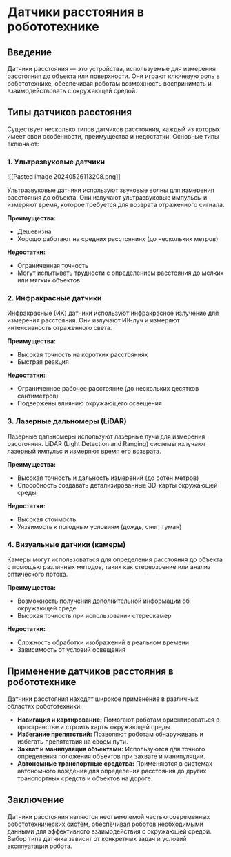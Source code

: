 

# Датчики расстояния в робототехнике

## Введение

Датчики расстояния — это устройства, используемые для измерения расстояния до объекта или поверхности. Они играют ключевую роль в робототехнике, обеспечивая роботам возможность воспринимать и взаимодействовать с окружающей средой.

## Типы датчиков расстояния

Существует несколько типов датчиков расстояния, каждый из которых имеет свои особенности, преимущества и недостатки. Основные типы включают:

### 1. Ультразвуковые датчики

![[Pasted image 20240526113208.png]]

Ультразвуковые датчики используют звуковые волны для измерения расстояния до объекта. Они излучают ультразвуковые импульсы и измеряют время, которое требуется для возврата отраженного сигнала.

**Преимущества:**
- Дешевизна
- Хорошо работают на средних расстояниях (до нескольких метров)

**Недостатки:**
- Ограниченная точность
- Могут испытывать трудности с определением расстояния до мелких или мягких объектов

### 2. Инфракрасные датчики

Инфракрасные (ИК) датчики используют инфракрасное излучение для измерения расстояния. Они излучают ИК-луч и измеряют интенсивность отраженного света.

**Преимущества:**
- Высокая точность на коротких расстояниях
- Быстрая реакция

**Недостатки:**
- Ограниченное рабочее расстояние (до нескольких десятков сантиметров)
- Подвержены влиянию окружающего освещения

### 3. Лазерные дальномеры (LiDAR)

Лазерные дальномеры используют лазерные лучи для измерения расстояния. LiDAR (Light Detection and Ranging) системы излучают лазерный импульс и измеряют время его возврата.

**Преимущества:**
- Высокая точность и дальность измерений (до сотен метров)
- Способность создавать детализированные 3D-карты окружающей среды

**Недостатки:**
- Высокая стоимость
- Уязвимость к погодным условиям (дождь, снег, туман)

### 4. Визуальные датчики (камеры)

Камеры могут использоваться для определения расстояния до объекта с помощью различных методов, таких как стереозрение или анализ оптического потока.

**Преимущества:**
- Возможность получения дополнительной информации об окружающей среде
- Высокая точность при использовании стереокамер

**Недостатки:**
- Сложность обработки изображений в реальном времени
- Зависимость от условий освещения

## Применение датчиков расстояния в робототехнике

Датчики расстояния находят широкое применение в различных областях робототехники:

- **Навигация и картирование:** Помогают роботам ориентироваться в пространстве и строить карты окружающей среды.
- **Избегание препятствий:** Позволяют роботам обнаруживать и избегать препятствия на своем пути.
- **Захват и манипуляция объектами:** Используются для точного определения положения объектов при захвате и манипуляции.
- **Автономные транспортные средства:** Применяются в системах автономного вождения для определения расстояния до других транспортных средств и объектов на дороге.

## Заключение

Датчики расстояния являются неотъемлемой частью современных робототехнических систем, обеспечивая роботов необходимыми данными для эффективного взаимодействия с окружающей средой. Выбор типа датчика зависит от конкретных задач и условий эксплуатации робота.